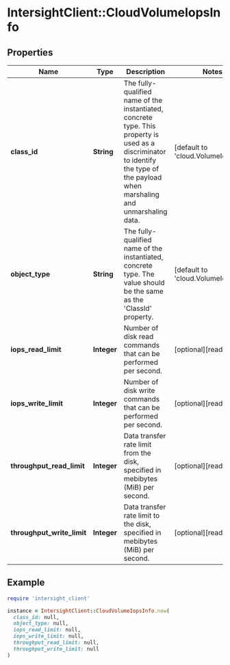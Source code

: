 # IntersightClient::CloudVolumeIopsInfo

## Properties

| Name | Type | Description | Notes |
| ---- | ---- | ----------- | ----- |
| **class_id** | **String** | The fully-qualified name of the instantiated, concrete type. This property is used as a discriminator to identify the type of the payload when marshaling and unmarshaling data. | [default to &#39;cloud.VolumeIopsInfo&#39;] |
| **object_type** | **String** | The fully-qualified name of the instantiated, concrete type. The value should be the same as the &#39;ClassId&#39; property. | [default to &#39;cloud.VolumeIopsInfo&#39;] |
| **iops_read_limit** | **Integer** | Number of disk read commands that can be performed per second. | [optional][readonly] |
| **iops_write_limit** | **Integer** | Number of disk write commands that can be performed per second. | [optional][readonly] |
| **throughput_read_limit** | **Integer** | Data transfer rate limit from the disk, specified in mebibytes (MiB) per second. | [optional][readonly] |
| **throughput_write_limit** | **Integer** | Data transfer rate limit to the disk, specified in mebibytes (MiB) per second. | [optional][readonly] |

## Example

```ruby
require 'intersight_client'

instance = IntersightClient::CloudVolumeIopsInfo.new(
  class_id: null,
  object_type: null,
  iops_read_limit: null,
  iops_write_limit: null,
  throughput_read_limit: null,
  throughput_write_limit: null
)
```

